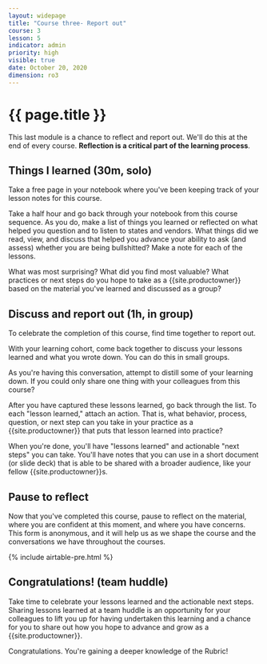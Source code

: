 ```yaml
---
layout: widepage
title: "Course three- Report out"
course: 3
lesson: 5
indicator: admin
priority: high
visible: true
date: October 20, 2020
dimension: ro3
---
```


# {{ page.title }}

This last module is a chance to reflect and report out. We'll do this at the end of every course.  **Reflection is a critical part of the learning process**.

## Things I learned (30m, solo)

Take a free page in your notebook where you've been keeping track of your lesson notes for this course.

Take a half hour and go back through your notebook from this course sequence. As you do, make a list of things you learned or reflected on what helped you question and to listen to states and vendors. What things did we read, view, and discuss that helped you advance your ability to ask (and assess) whether you are being bullshitted? Make a note for each of the lessons.

What was most surprising? What did you find most valuable? What practices or next steps do you hope to take as a {{site.productowner}} based on the material you've learned and discussed as a group?


## Discuss and report out (1h, in group)

To celebrate the completion of this course, find time together to report out.

With your learning cohort, come back together to discuss your lessons learned and what you wrote down. You can do this in small groups.

As you're having this conversation, attempt to distill some of your learning down. If you could only share one thing with your colleagues from this course?

After you have captured these lessons learned, go back through the list. To each "lesson learned," attach an action. That is, what behavior, process, question, or next step can you take in your practice as a {{site.productowner}} that puts that lesson learned into practice?

When you're done, you'll have "lessons learned" and actionable "next steps" you can take. You'll have notes that you can use in a short document (or slide deck) that is able to be shared with a broader audience, like your fellow {{site.productowner}}s.

## Pause to reflect

Now that you've completed this course, pause to reflect on the material, where you are confident at this moment, and where you have concerns. This form is anonymous, and it will help us as we shape the course and the conversations we have throughout the courses.

{% include airtable-pre.html %}

## Congratulations! (team huddle)

Take time to celebrate your lessons learned and the actionable next steps. Sharing lessons learned at a team huddle is an opportunity for your colleagues to lift you up for having undertaken this learning and a chance for you to share out how you hope to advance and grow as a {{site.productowner}}. 

Congratulations. You're gaining a deeper knowledge of the Rubric! 

